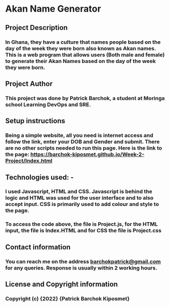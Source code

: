 # Akan Name Generator
## Project Description
### In Ghana, they have a culture that names people based on the day of the week they were born also known as Akan names. This is a web program that allows users (Both male and female) to generate their Akan Names based on the day of the week they were born.
## Project Author
### This project was done by Patrick Barchok, a student at Moringa school Learning DevOps and SRE.
## Setup instructions
### Being a simple website, all you need is internet access and follow the link, enter your DOB and Gender and submit. There are no other scripts needed to run this page. Here is the link to the page: https://barchok-kiposmet.github.io/Week-2-Project/Index.html
## Technologies used: -
### I used Javascript, HTML and CSS. Javascript is behind the logic and HTML was used for the user interface and to also accept input. CSS is primarily used to add colour and style to the page. 
### To access the code above, the file is Project.js, for the HTML input, the file is Index.HTML and for CSS the file is Project.css
## Contact information
### You can reach me on the address barchokpatrick@gmail.com for any queries. Response is usually within 2 working hours.
## License and Copyright information
### Copyright (c) {2022} {Patrick Barchok Kiposmet}
